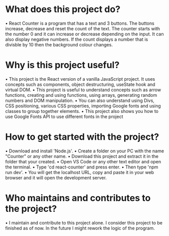# What does this project do?
• React Counter is a program that has a text and 3 buttons. The buttons increase, decrease and reset the count of the
text. The counter starts with the number 0 and it can increase or decrease depending on the input. It can also 
display negative numbers. If the count displays a number that is divisble by 10 then the background colour changes.

# Why is this project useful?
• This project is the React version of a vanilla JavaScript project. It uses concepts such as components,
  object destructuring, useState hook and virtual DOM.
• This project is useful to understand concepts such as arrow functions, creating and using functions, 
  using arrays, generating random numbers and DOM manipulation. 
• You can also understand using Divs, CSS positioning, various CSS properties, importing Google fonts and using 
  classes to group together elements.
• This project also shows you how to use Google Fonts API to use different fonts in the project

# How to get started with the project?
• Download and install 'Node.js'.
• Create a folder on your PC with the name "Counter" or any other name.
• Download this project and extract it in the folder that your created.
• Open VS Code or any other text editor and open the terminal.
• Type 'cd react-counter' and press enter.
• Then type 'npm run dev'.
• You will get the localhost URL, copy and paste it in your web browser and it will open the development server.

# Who maintains and contributes to the project?
• I maintain and contribute to this project alone. I consider this project to be finished as of now. In the future
  I might rework the logic of the program. 
